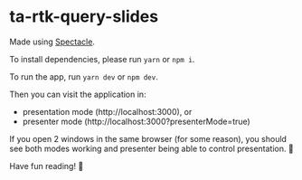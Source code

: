 # ta-rtk-query-slides

Made using [Spectacle](https://github.com/FormidableLabs/spectacle).

To install dependencies, please run `yarn` or `npm i`.

To run the app, run `yarn dev` or `npm dev`.

Then you can visit the application in:
- presentation mode (http://localhost:3000), or 
- presenter mode (http://localhost:3000?presenterMode=true)

If you open 2 windows in the same browser (for some reason), you should see both modes working and presenter being able to control presentation. 🎊

Have fun reading! 🚀
